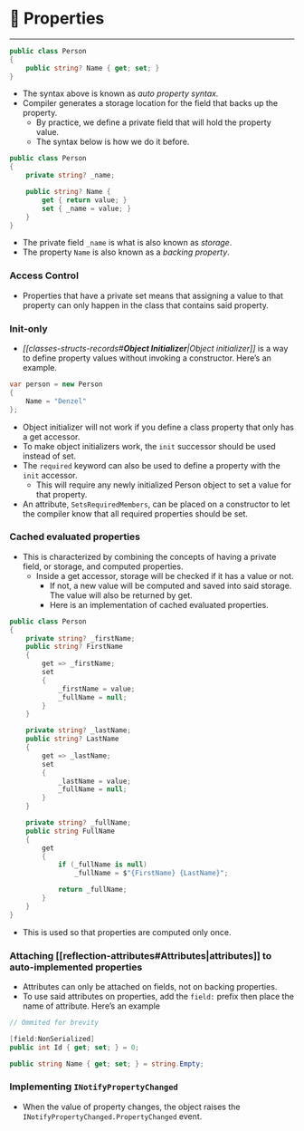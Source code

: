 # 🏓 Properties

---

```csharp
public class Person
{
	public string? Name { get; set; }
}
```

- The syntax above is known as _auto property syntax._
- Compiler generates a storage location for the field that backs up the property.
    - By practice, we define a private field that will hold the property value.
    - The syntax below is how we do it before.

```csharp
public class Person
{
	private string? _name;

	public string? Name { 
		get { return value; } 
		set { _name = value; } 
	}
}
```

- The private field `_name` is what is also known as _storage_.
- The property `Name` is also known as a _backing property_.

### Access Control

- Properties that have a private set means that assigning a value to that property can only happen in the class that contains said property.

### Init-only

- _[[classes-structs-records#**Object Initializer**|Object initializer]]_ is a way to define property values without invoking a constructor. Here’s an example.

```csharp
var person = new Person
{
	Name = "Denzel"
};
```

- Object initializer will not work if you define a class property that only has a get accessor.
- To make object initializers work, the `init` successor should be used instead of set.
- The `required` keyword can also be used to define a property with the `init` accessor.
    - This will require any newly initialized Person object to set a value for that property.
- An attribute, `SetsRequiredMembers`, can be placed on a constructor to let the compiler know that all required properties should be set.

### Cached evaluated properties

- This is characterized by combining the concepts of having a private field, or storage, and computed properties.
    - Inside a get accessor, storage will be checked if it has a value or not.
        - If not, a new value will be computed and saved into said storage. The value will also be returned by get.
        - Here is an implementation of cached evaluated properties.
            
```csharp
public class Person
{
	private string? _firstName;
	public string? FirstName
	{
		get => _firstName;
		set
		{
			_firstName = value;
			_fullName = null;
		}
	}

	private string? _lastName;
	public string? LastName
	{
		get => _lastName;
		set
		{
			_lastName = value;
			_fullName = null;
		}
	}

	private string? _fullName;
	public string FullName
	{
		get
		{
			if (_fullName is null)
				_fullName = $"{FirstName} {LastName}";

			return _fullName;
		}
	}
}
```

   - This is used so that properties are computed only once.

### Attaching [[reflection-attributes#**Attributes**|attributes]] to auto-implemented properties

- Attributes can only be attached on fields, not on backing properties.
- To use said attributes on properties, add the `field:` prefix then place the name of attribute. Here’s an example

```csharp
// Ommited for brevity

[field:NonSerialized]
public int Id { get; set; } = 0;

public string Name { get; set; } = string.Empty;
```

### Implementing `INotifyPropertyChanged`

- When the value of property changes, the object raises the `INotifyPropertyChanged.PropertyChanged` event.